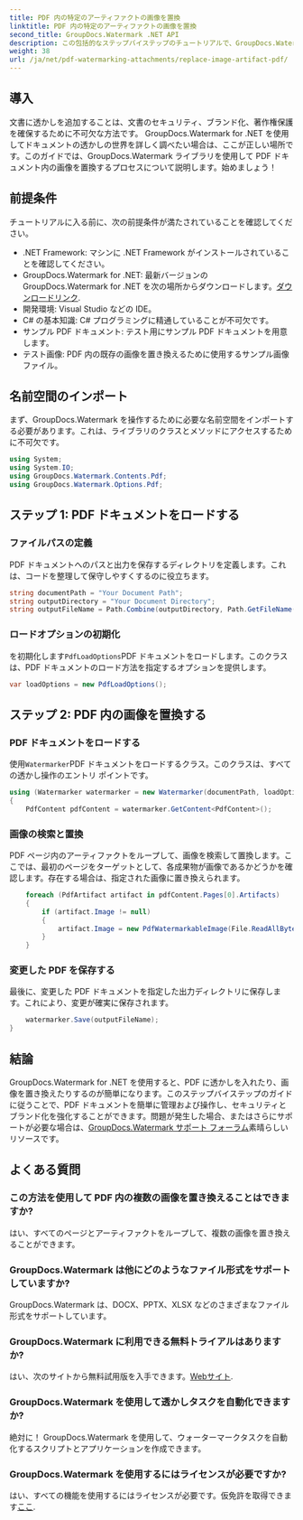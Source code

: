 ```yaml
---
title: PDF 内の特定のアーティファクトの画像を置換
linktitle: PDF 内の特定のアーティファクトの画像を置換
second_title: GroupDocs.Watermark .NET API
description: この包括的なステップバイステップのチュートリアルで、GroupDocs.Watermark for .NET を使用して PDF ドキュメント内の画像を置換する方法を学びましょう。
weight: 38
url: /ja/net/pdf-watermarking-attachments/replace-image-artifact-pdf/
---
```

## 導入
文書に透かしを追加することは、文書のセキュリティ、ブランド化、著作権保護を確保するために不可欠な方法です。 GroupDocs.Watermark for .NET を使用してドキュメントの透かしの世界を詳しく調べたい場合は、ここが正しい場所です。このガイドでは、GroupDocs.Watermark ライブラリを使用して PDF ドキュメント内の画像を置換するプロセスについて説明します。始めましょう！
## 前提条件
チュートリアルに入る前に、次の前提条件が満たされていることを確認してください。
- .NET Framework: マシンに .NET Framework がインストールされていることを確認してください。
-  GroupDocs.Watermark for .NET: 最新バージョンの GroupDocs.Watermark for .NET を次の場所からダウンロードします。[ダウンロードリンク](https://releases.groupdocs.com/Watermark/net/).
- 開発環境: Visual Studio などの IDE。
- C# の基本知識: C# プログラミングに精通していることが不可欠です。
- サンプル PDF ドキュメント: テスト用にサンプル PDF ドキュメントを用意します。
- テスト画像: PDF 内の既存の画像を置き換えるために使用するサンプル画像ファイル。
## 名前空間のインポート
まず、GroupDocs.Watermark を操作するために必要な名前空間をインポートする必要があります。これは、ライブラリのクラスとメソッドにアクセスするために不可欠です。
```csharp
using System;
using System.IO;
using GroupDocs.Watermark.Contents.Pdf;
using GroupDocs.Watermark.Options.Pdf;
```

## ステップ 1: PDF ドキュメントをロードする
### ファイルパスの定義
PDF ドキュメントへのパスと出力を保存するディレクトリを定義します。これは、コードを整理して保守しやすくするのに役立ちます。
```csharp
string documentPath = "Your Document Path";
string outputDirectory = "Your Document Directory";
string outputFileName = Path.Combine(outputDirectory, Path.GetFileName(documentPath));
```
### ロードオプションの初期化
を初期化します`PdfLoadOptions`PDF ドキュメントをロードします。このクラスは、PDF ドキュメントのロード方法を指定するオプションを提供します。
```csharp
var loadOptions = new PdfLoadOptions();
```
## ステップ 2: PDF 内の画像を置換する
### PDF ドキュメントをロードする
使用`Watermarker`PDF ドキュメントをロードするクラス。このクラスは、すべての透かし操作のエントリ ポイントです。
```csharp
using (Watermarker watermarker = new Watermarker(documentPath, loadOptions))
{
    PdfContent pdfContent = watermarker.GetContent<PdfContent>();
```
### 画像の検索と置換
PDF ページ内のアーティファクトをループして、画像を検索して置換します。ここでは、最初のページをターゲットとして、各成果物が画像であるかどうかを確認します。存在する場合は、指定された画像に置き換えられます。
```csharp
    foreach (PdfArtifact artifact in pdfContent.Pages[0].Artifacts)
    {
        if (artifact.Image != null)
        {
            artifact.Image = new PdfWatermarkableImage(File.ReadAllBytes("Your Image Path"));
        }
    }
```
### 変更した PDF を保存する
最後に、変更した PDF ドキュメントを指定した出力ディレクトリに保存します。これにより、変更が確実に保存されます。
```csharp
    watermarker.Save(outputFileName);
}
```

## 結論
 GroupDocs.Watermark for .NET を使用すると、PDF に透かしを入れたり、画像を置き換えたりするのが簡単になります。このステップバイステップのガイドに従うことで、PDF ドキュメントを簡単に管理および操作し、セキュリティとブランド化を強化することができます。問題が発生した場合、またはさらにサポートが必要な場合は、[GroupDocs.Watermark サポート フォーラム](https://forum.groupdocs.com/c/watermark/19)素晴らしいリソースです。
## よくある質問
### この方法を使用して PDF 内の複数の画像を置き換えることはできますか?
はい、すべてのページとアーティファクトをループして、複数の画像を置き換えることができます。
### GroupDocs.Watermark は他にどのようなファイル形式をサポートしていますか?
GroupDocs.Watermark は、DOCX、PPTX、XLSX などのさまざまなファイル形式をサポートしています。
### GroupDocs.Watermark に利用できる無料トライアルはありますか?
はい、次のサイトから無料試用版を入手できます。[Webサイト](https://releases.groupdocs.com/).
### GroupDocs.Watermark を使用して透かしタスクを自動化できますか?
絶対に！ GroupDocs.Watermark を使用して、ウォーターマークタスクを自動化するスクリプトとアプリケーションを作成できます。
### GroupDocs.Watermark を使用するにはライセンスが必要ですか?
はい、すべての機能を使用するにはライセンスが必要です。仮免許を取得できます[ここ](https://purchase.groupdocs.com/temporary-license/).